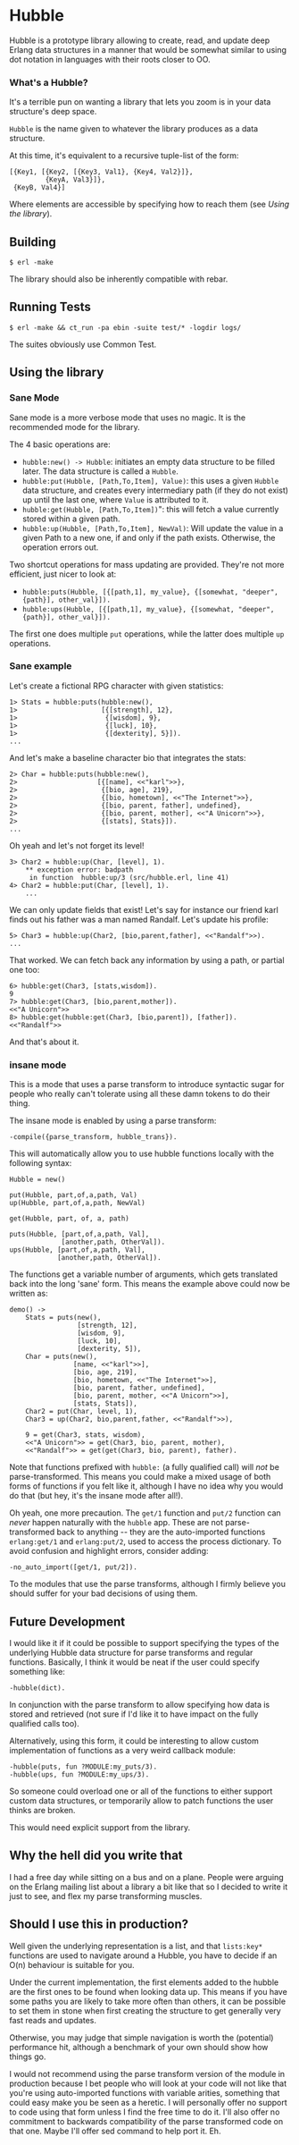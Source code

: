 # Hubble #

Hubble is a prototype library allowing to create, read, and update deep
Erlang data structures in a manner that would be somewhat similar to using dot
notation in languages with their roots closer to OO.

### What's a Hubble? ###

It's a terrible pun on wanting a library that lets you zoom is in your
data structure's deep space.

`Hubble` is the name given to whatever the library produces as a data structure.

At this time, it's equivalent to a recursive tuple-list of the form:

    [{Key1, [{Key2, [{Key3, Val1}, {Key4, Val2}]},
             {KeyA, Val3}]},
     {KeyB, Val4}]

Where elements are accessible by specifying how to reach them (see *Using
the library*).

## Building ##

`$ erl -make`

The library should also be inherently compatible with rebar.

## Running Tests ##

`$ erl -make && ct_run -pa ebin -suite test/* -logdir logs/`

The suites obviously use Common Test.

## Using the library ##
### Sane Mode ###

Sane mode is a more verbose mode that uses no magic. It is the recommended mode
for the library.

The 4 basic operations are:

- `hubble:new() -> Hubble`: initiates an empty data structure to be filled
  later. The data structure is called a `Hubble`.
- `hubble:put(Hubble, [Path,To,Item], Value)`: this uses a given `Hubble`
  data structure, and creates every intermediary path (if they do not exist) up
  until the last one, where `Value` is attributed to it.
- `hubble:get(Hubble, [Path,To,Item])`": this will fetch a value currently
  stored within a given path.
- `hubble:up(Hubble, [Path,To,Item], NewVal)`: Will update the value in a given
  Path to a new one, if and only if the path exists. Otherwise, the operation
  errors out.

Two shortcut operations for mass updating are provided. They're not more
efficient, just nicer to look at:

- `hubble:puts(Hubble, [{[path,1], my_value},
                        {[somewhat, "deeper",{path}], other_val}]).`
- `hubble:ups(Hubble, [{[path,1], my_value},
                       {[somewhat, "deeper",{path}], other_val}]).`

The first one does multiple `put` operations, while the latter does multiple
`up` operations.

### Sane example ###

Let's create a fictional RPG character with given statistics:

    1> Stats = hubble:puts(hubble:new(),
    1>                     [{[strength], 12},
    1>                      {[wisdom], 9},
    1>                      {[luck], 10},
    1>                      {[dexterity], 5}]).
    ...

And let's make a baseline character bio that integrates the stats:

    2> Char = hubble:puts(hubble:new(),
    2>                    [{[name], <<"karl">>},
    2>                     {[bio, age], 219},
    2>                     {[bio, hometown], <<"The Internet">>},
    2>                     {[bio, parent, father], undefined},
    2>                     {[bio, parent, mother], <<"A Unicorn">>},
    2>                     {[stats], Stats}]).
    ...

Oh yeah and let's not forget its level!

    3> Char2 = hubble:up(Char, [level], 1). 
        ** exception error: badpath
         in function  hubble:up/3 (src/hubble.erl, line 41)
    4> Char2 = hubble:put(Char, [level], 1).
        ...

We can only update fields that exist! Let's say for instance our friend karl finds
out his father was a man named Randalf. Let's update his profile:

    5> Char3 = hubble:up(Char2, [bio,parent,father], <<"Randalf">>).
    ...

That worked. We can fetch back any information by using a path, or partial one too:

    6> hubble:get(Char3, [stats,wisdom]).
    9
    7> hubble:get(Char3, [bio,parent,mother]).
    <<"A Unicorn">>
    8> hubble:get(hubble:get(Char3, [bio,parent]), [father]).
    <<"Randalf">>

And that's about it.

### insane mode ###

This is a mode that uses a parse transform to introduce syntactic sugar
for people who really can't tolerate using all these damn tokens to do
their thing.

The insane mode is enabled by using a parse transform:

    -compile({parse_transform, hubble_trans}).

This will automatically allow you to use hubble functions locally with the following
syntax:

    Hubble = new()

    put(Hubble, part,of,a,path, Val)
    up(Hubble, part,of,a,path, NewVal)

    get(Hubble, part, of, a, path)

    puts(Hubble, [part,of,a,path, Val],
                 [another,path, OtherVal]).
    ups(Hubble, [part,of,a,path, Val],
                [another,path, OtherVal]).

The functions get a variable number of arguments, which gets translated back into
the long 'sane' form. This means the example above could now be written as:

    demo() ->
        Stats = puts(new(),
                     [strength, 12],
                     [wisdom, 9],
                     [luck, 10],
                     [dexterity, 5]),
        Char = puts(new(),
                    [name, <<"karl">>],
                    [bio, age, 219],
                    [bio, hometown, <<"The Internet">>],
                    [bio, parent, father, undefined],
                    [bio, parent, mother, <<"A Unicorn">>],
                    [stats, Stats]),
        Char2 = put(Char, level, 1),
        Char3 = up(Char2, bio,parent,father, <<"Randalf">>),
        
        9 = get(Char3, stats, wisdom),
        <<"A Unicorn">> = get(Char3, bio, parent, mother),
        <<"Randalf">> = get(get(Char3, bio, parent), father).

Note that functions prefixed with `hubble:` (a fully qualified call) will *not* be
parse-transformed. This means you could make a mixed usage of both forms of
functions if you felt like it, although I have no idea why you would do that (but
hey, it's the insane mode after all!).

Oh yeah, one more precaution. The `get/1` function and `put/2` function can *never* happen naturally with the `hubble` app. These are not parse-transformed back to
anything -- they are the auto-imported functions `erlang:get/1` and `erlang:put/2`,
used to access the process dictionary. To avoid confusion and highlight errors,
consider adding:

    -no_auto_import([get/1, put/2]).

To the modules that use the parse transforms, although I firmly believe you should
suffer for your bad decisions of using them.

## Future Development ##

I would like it if it could be possible to support specifying the types of the
underlying Hubble data structure for parse transforms and regular functions.
Basically, I think it would be neat if the user could specify something like:

    -hubble(dict).

In conjunction with the parse transform to allow specifying how data is stored and
retrieved (not sure if I'd like it to have impact on the fully qualified calls too).

Alternatively, using this form, it could be interesting to allow custom
implementation of functions as a very weird callback module:

    -hubble(puts, fun ?MODULE:my_puts/3).
    -hubble(ups, fun ?MODULE:my_ups/3).

So someone could overload one or all of the functions to either support custom
data structures, or temporarily allow to patch functions the user thinks are
broken.

This would need explicit support from the library.

## Why the hell did you write that ##

I had a free day while sitting on a bus and on a plane. People were arguing on
the Erlang mailing list about a library a bit like that so I decided to write
it just to see, and flex my parse transforming muscles.

## Should I use this in production? ##

Well given the underlying representation is a list, and that `lists:key*` functions
are used to navigate around a Hubble, you have to decide if an O(n) behaviour is
suitable for you.

Under the current implementation, the first elements added to the hubble are the
first ones to be found when looking data up. This means if you have some paths you
are likely to take more often than others, it can be possible to set them in stone
when first creating the structure to get generally very fast reads and updates.

Otherwise, you may judge that simple navigation is worth the (potential) performance
hit, although a benchmark of your own should show how things go.

I would not recommend using the parse transform version of the module in production
because I bet people who will look at your code will not like that you're using
auto-imported functions with variable arities, something that could easy make you
be seen as a heretic. I will personally offer no support to code using that form
unless I find the free time to do it. I'll also offer no commitment to backwards
compatibility of the parse transformed code on that one. Maybe I'll offer sed
command to help port it. Eh.
